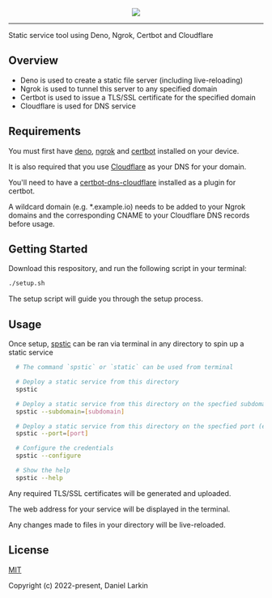 <p align="center">
  <a href="https://github.com/danzlarkin/spstic" target="_blank">
    <img src="https://i.imgur.com/KrMcDja.png">
  </a>
</p>

***

Static service tool using Deno, Ngrok, Certbot and Cloudflare

## Overview

* Deno is used to create a static file server (including live-reloading)
* Ngrok is used to tunnel this server to any specified domain
* Certbot is used to issue a TLS/SSL certificate for the specified domain
* Cloudflare is used for DNS service

## Requirements

You must first have [deno](https://deno.land/), [ngrok](https://ngrok.io/) and [certbot](https://certbot.eff.org/) installed on your device.

It is also required that you use [Cloudflare](https://cloudflare.com/) as your DNS for your domain.

You'll need to have a [certbot-dns-cloudflare](https://certbot-dns-cloudflare.readthedocs.io/) installed as a plugin for certbot.

A wildcard domain (e.g. *.example.io) needs to be added to your Ngrok domains and the corresponding CNAME to your Cloudflare DNS records before usage.

## Getting Started

Download this respository, and run the following script in your terminal:

```sh
./setup.sh
```

The setup script will guide you through the setup process.

## Usage

Once setup, [spstic](https://github.com/danzlarkin/spstic) can be ran via terminal in any directory to spin up a static service

```sh
  # The command `spstic` or `static` can be used from terminal

  # Deploy a static service from this directory
  spstic

  # Deploy a static service from this directory on the specfied subdomain (e.g. xyz123)
  spstic --subdomain=[subdomain]

  # Deploy a static service from this directory on the specfied port (e.g. 8080)
  spstic --port=[port]

  # Configure the credentials
  spstic --configure

  # Show the help
  spstic --help
```

Any required TLS/SSL certificates will be generated and uploaded.

The web address for your service will be displayed in the terminal.

Any changes made to files in your directory will be live-reloaded.

## License

[MIT](http://opensource.org/licenses/MIT)

Copyright (c) 2022-present, Daniel Larkin